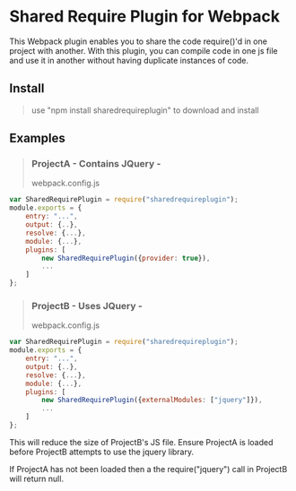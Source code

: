 # Shared Require Plugin for Webpack

This Webpack plugin enables you to share the code require()'d in one project with another. With this plugin, you can compile code in one js file and use it in another without having duplicate instances of code.

## Install

> use "npm install sharedrequireplugin" to download and install

## Examples
> ### ProjectA - Contains JQuery - 
> webpack.config.js
``` javascript
var SharedRequirePlugin = require("sharedrequireplugin");
module.exports = {
    entry: "...",
    output: {..},
    resolve: {...},
    module: {...},
    plugins: [
		new SharedRequirePlugin({provider: true}),
        ...
    ]
};
```

> ### ProjectB - Uses JQuery - 
> webpack.config.js
``` javascript
var SharedRequirePlugin = require("sharedrequireplugin");
module.exports = {
    entry: "...",
    output: {..},
    resolve: {...},
    module: {...},
    plugins: [
		new SharedRequirePlugin({externalModules: ["jquery"]}),
        ...
    ]
};
```

This will reduce the size of ProjectB's JS file.
Ensure ProjectA is loaded before ProjectB attempts to use the jquery library.

If ProjectA has not been loaded then a the require("jquery") call in ProjectB will return null.